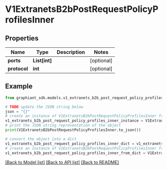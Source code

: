 # V1ExtranetsB2bPostRequestPolicyProfilesInner


## Properties

Name | Type | Description | Notes
------------ | ------------- | ------------- | -------------
**ports** | **List[int]** |  | [optional] 
**protocol** | **int** |  | [optional] 

## Example

```python
from graphiant_sdk.models.v1_extranets_b2b_post_request_policy_profiles_inner import V1ExtranetsB2bPostRequestPolicyProfilesInner

# TODO update the JSON string below
json = "{}"
# create an instance of V1ExtranetsB2bPostRequestPolicyProfilesInner from a JSON string
v1_extranets_b2b_post_request_policy_profiles_inner_instance = V1ExtranetsB2bPostRequestPolicyProfilesInner.from_json(json)
# print the JSON string representation of the object
print(V1ExtranetsB2bPostRequestPolicyProfilesInner.to_json())

# convert the object into a dict
v1_extranets_b2b_post_request_policy_profiles_inner_dict = v1_extranets_b2b_post_request_policy_profiles_inner_instance.to_dict()
# create an instance of V1ExtranetsB2bPostRequestPolicyProfilesInner from a dict
v1_extranets_b2b_post_request_policy_profiles_inner_from_dict = V1ExtranetsB2bPostRequestPolicyProfilesInner.from_dict(v1_extranets_b2b_post_request_policy_profiles_inner_dict)
```
[[Back to Model list]](../README.md#documentation-for-models) [[Back to API list]](../README.md#documentation-for-api-endpoints) [[Back to README]](../README.md)


